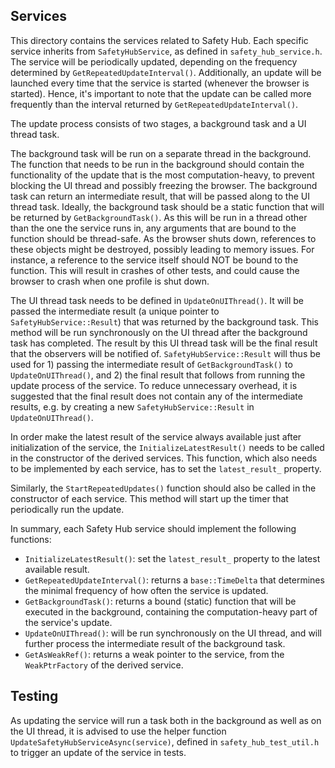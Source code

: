 ## Services

This directory contains the services related to Safety Hub. Each specific
service inherits from `SafetyHubService`, as defined in `safety_hub_service.h`.
The service will be periodically updated, depending on the frequency determined
by `GetRepeatedUpdateInterval()`. Additionally, an update will be launched every
time that the service is started (whenever the browser is started). Hence, it's
important to note that the update can be called more frequently than the
interval returned by `GetRepeatedUpdateInterval()`.

The update process consists of two stages, a background task and a UI thread
task.

The background task will be run on a separate thread in the background. The
function that needs to be run in the background should contain the functionality
of the update that is the most computation-heavy, to prevent blocking the UI
thread and possibly freezing the browser. The background task can return an
intermediate result, that will be passed along to the UI thread task. Ideally,
the background task should be a static function that will be returned by
`GetBackgroundTask()`. As this will be run in a thread other than the one the
service runs in, any arguments that are bound to the function should be
thread-safe. As the browser shuts down, references to these objects might be
destroyed, possibly leading to memory issues. For instance, a reference to the
service itself should NOT be bound to the function. This will result in crashes
of other tests, and could cause the browser to crash when one profile is shut
down.

The UI thread task needs to be defined in `UpdateOnUIThread()`. It will be
passed the intermediate result (a unique pointer to `SafetyHubService::Result`)
that was returned by the background task. This method will be run synchronously
on the UI thread after the background task has completed. The result by this UI
thread task will be the final result that the observers will be notified of.
`SafetyHubService::Result` will thus be used for 1) passing the intermediate
result of `GetBackgroundTask()` to `UpdateOnUIThread()`, and 2) the final result
that follows from running the update process of the service. To reduce
unnecessary overhead, it is suggested that the final result does not contain any
of the intermediate results, e.g. by creating a new `SafetyHubService::Result`
in `UpdateOnUIThread()`.

In order make the latest result of the service always available just after
initialization of the service, the `InitializeLatestResult()` needs to be called
in the constructor of the derived services.  This function, which also needs to
be implemented by each service, has to set the `latest_result_` property.

Similarly, the `StartRepeatedUpdates()` function should also be called in the
constructor of each service. This method will start up the timer that
periodically run the update.

In summary, each Safety Hub service should implement the following functions:

 - `InitializeLatestResult()`: set the `latest_result_` property to the latest
   available result.
 - `GetRepeatedUpdateInterval()`: returns a `base::TimeDelta` that determines
   the minimal frequency of how often the service is updated.
 - `GetBackgroundTask()`: returns a bound (static) function that will be
   executed in the background, containing the computation-heavy part of the
   service's update.
 - `UpdateOnUIThread()`: will be run synchronously on the UI thread, and will
   further process the intermediate result of the background task.
 - `GetAsWeakRef()`: returns a weak pointer to the service, from the
   `WeakPtrFactory` of the derived service.

## Testing

As updating the service will run a task both in the background as well as on the
UI thread, it is advised to use the helper function
`UpdateSafetyHubServiceAsync(service)`, defined in `safety_hub_test_util.h` to
trigger an update of the service in tests.
